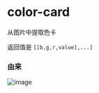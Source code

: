 # color-card

从图片中提取色卡

返回值是 `[[b,g,r,value],...]`

### 由来

![image](https://user-images.githubusercontent.com/80948381/135740243-433520ca-fd40-4f95-9ef2-4eb6016df1f7.png)
